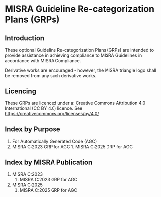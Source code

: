 # MISRA Guideline Re-categorization Plans (GRPs)

## Introduction

These optional Guideline Re-categorization Plans (GRPs) are intended to provide assistance in achieving compliance to MISRA Guidelines in accordance with MISRA Compliance.

Derivative works are encouraged - however, the MISRA triangle logo shall be removed from any such derivative works.

## Licencing

These GRPs are licenced under a:
	Creative Commons Attribution 4.0 International (CC BY 4.0) 
	licence. See https://creativecommons.org/licenses/by/4.0/

## Index by Purpose

1. For Automatically Generated Code (AGC)
  1. MISRA C:2023 GRP for AGC
	1. MISRA C:2025 GRP for AGC


## Index by MISRA Publication

1. MISRA C:2023
    1. MISRA C:2023 GRP for AGC
1. MISRA C:2025
    1. MISRA C:2025 GRP for AGC
